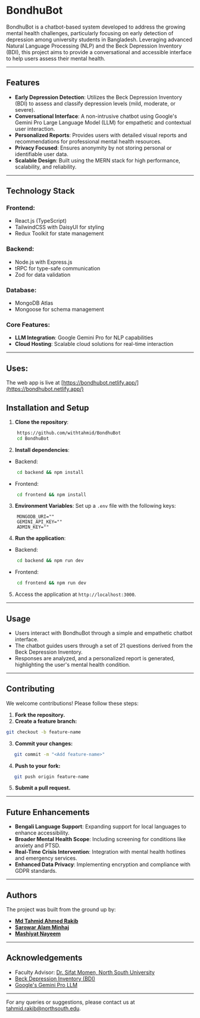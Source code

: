# BondhuBot

BondhuBot is a chatbot-based system developed to address the growing mental health challenges, particularly focusing on early detection of depression among university students in Bangladesh. Leveraging advanced Natural Language Processing (NLP) and the Beck Depression Inventory (BDI), this project aims to provide a conversational and accessible interface to help users assess their mental health.

---


## Features

- **Early Depression Detection**: Utilizes the Beck Depression Inventory (BDI) to assess and classify depression levels (mild, moderate, or severe).
- **Conversational Interface**: A non-intrusive chatbot using Google's Gemini Pro Large Language Model (LLM) for empathetic and contextual user interaction.
- **Personalized Reports**: Provides users with detailed visual reports and recommendations for professional mental health resources.
- **Privacy Focused**: Ensures anonymity by not storing personal or identifiable user data.
- **Scalable Design**: Built using the MERN stack for high performance, scalability, and reliability.

---

## Technology Stack

### Frontend:
- React.js (TypeScript)
- TailwindCSS with DaisyUI for styling
- Redux Toolkit for state management

### Backend:
- Node.js with Express.js
- tRPC for type-safe communication
- Zod for data validation

### Database:

- MongoDB Atlas
- Mongoose for schema management

### Core Features:
- **LLM Integration**: Google Gemini Pro for NLP capabilities
- **Cloud Hosting**: Scalable cloud solutions for real-time interaction

---

## Uses:
The web app is live at [https://bondhubot.netlify.app/](https://bondhubot.netlify.app/)


## Installation and Setup

1. **Clone the repository**:
```bash   
    https://github.com/withtahmid/BondhuBot   
    cd BondhuBot
```
2. **Install dependencies**:
- Backend:
```bash
    cd backend && npm install
```
- Frontend:
```bash
    cd frontend && npm install
```
3. **Environment Variables**:
   Set up a `.env` file with the following keys:   
```env   
    MONGODB_URI=""
    GEMINI_API_KEY=""
    ADMIN_KEY=""   
```
4. **Run the application**:   
- Backend:
```bash
    cd backend && npm run dev
```
- Frontend:
```bash
    cd frontend && npm run dev
```
5. Access the application at `http://localhost:3000`.

---

## Usage
- Users interact with BondhuBot through a simple and empathetic chatbot interface.
- The chatbot guides users through a set of 21 questions derived from the Beck Depression Inventory.
- Responses are analyzed, and a personalized report is generated, highlighting the user's mental health condition.

---

## Contributing

We welcome contributions! Please follow these steps:

1. **Fork the repository.**
2. **Create a feature branch:**
```bash   
git checkout -b feature-name  
```
3. **Commit your changes:**
```bash   
   git commit -m "<Add feature-name>"
```
4. **Push to your fork:**
```bash
   git push origin feature-name   
```
5. **Submit a pull request.**

---

## Future Enhancements
- **Bengali Language Support**: Expanding support for local languages to enhance accessibility.
- **Broader Mental Health Scope**: Including screening for conditions like anxiety and PTSD.
- **Real-Time Crisis Intervention**: Integration with mental health hotlines and emergency services.
- **Enhanced Data Privacy**: Implementing encryption and compliance with GDPR standards.

---

## Authors

The project was built from the ground up by:

- **[Md Tahmid Ahmed Rakib](https://github.com/withtahmid)**
- **[Sarowar Alam Minhaj](https://github.com/sarwar76200)**
- **[Mashiyat Nayeem](https://github.com/meshiyet)** 


---

## Acknowledgements

- Faculty Advisor: [Dr. Sifat Momen, North South University](https://ece.northsouth.edu/people/dr-sifat-momen/)
- [Beck Depression Inventory (BDI)](https://www.ismanet.org/doctoryourspirit/pdfs/Beck-Depression-Inventory-BDI.pdf)
- [Google's Gemini Pro LLM](https://deepmind.google/technologies/gemini/pro/)

---

For any queries or suggestions, please contact us at tahmid.rakib@northsouth.edu.
